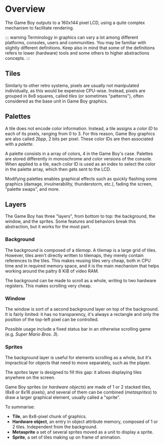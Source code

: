 
# Overview

The Game Boy outputs to a 160x144 pixel LCD, using a quite complex
mechanism to facilitate rendering.

::: warning
Terminology in graphics can vary a lot among different platforms, consoles, users and communities. You may be familiar with slightly different definitions. Keep also in mind that some of the definitions refers to lower (hardware) tools and some others to higher abstractions concepts.
:::

## Tiles

Similarly to other retro systems, pixels are usually not manipulated
individually, as this would be expensive CPU-wise. Instead, pixels are grouped
in 8x8 squares, called *tiles* (or sometimes "patterns"), often considered as
the base unit in Game Boy graphics.

## Palettes

A tile does not encode color information. Instead, a tile assigns a
*color ID* to each of its pixels, ranging from 0 to 3. For this reason,
Game Boy graphics are also called *2bpp*, 2 bits per pixel. These color IDs
are then associated with a *palette*.

A palette consists in a array of colors, 4 in the Game Boy's case.
Palettes are stored differently in monoschrome and color versions of the console.
When applied to a tile, each color ID is used as an index to select the color
in the palette array, which then gets sent to the LCD.

Modifying palettes enables graphical effects such as quickly flashing some graphics (damage,
invulnerability, thunderstorm, etc.), fading the screen, "palette swaps", and more.

## Layers

The Game Boy has three "layers", from bottom to top: the background, the window,
and the sprites. Some features and behaviors break this abstraction,
but it works for the most part.

### Background

The background is composed of a *tilemap*. A tilemap is a
large grid of tiles. However, tiles aren't directly written to tilemaps,
they merely contain references to the tiles.
This makes reusing tiles very cheap, both in CPU time and in
required memory space, and it is the main mechanism that helps working around the
paltry 8 KiB of video RAM.

The background can be made to scroll as a whole, writing to two
hardware registers. This makes scrolling very cheap.

### Window

The window is sort of a second background layer on top of the background.
It is fairly limited: it has no transparency, it's always a
rectangle and only the position of the top-left pixel can be controlled.

Possible usage include a fixed status bar in an otherwise scrolling game (e.g.
*Super Mario Bros. 3*).

### Sprites

The background layer is useful for elements scrolling as a whole, but
it's impractical for objects that need to move separately, such as the player.

The *sprites* layer is designed to fill this gap: it allows displaying tiles anywhere
on the screen.

Game Boy sprites (or *hardware objects*) are made of 1 or 2 stacked tiles,
(8x8 or 8x16 pixels), and several of them can be combined (*metasprites*) to draw a larger 
graphical element, usually called a "sprite".


To summarise:

- **Tile**, an 8x8-pixel chunk of graphics.
- **Hardware object**, an entry in object attribute memory, composed of 1 or 2 tiles. Independent from the background.
- **Metasprite** a set of several sprites moved as a unit to display a sprite.
- **Sprite**, a set of tiles making up on frame of animation.